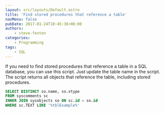 ```yaml
---
layout: src/layouts/Default.astro
title: 'Find stored procedures that reference a table'
navMenu: false
pubDate: 2017-01-24T10:45:36+00:00
authors:
    - steve-fenton
categories:
    - Programming
tags:
    - SQL
---
```


If you need to find stored procedures that reference a table in a SQL database, you can use this script. Just update the table name in the script. The script returns all objects that reference the table, including stored procedures.

```sql
SELECT DISTINCT so.name, so.xtype
FROM syscomments sc
INNER JOIN sysobjects so ON sc.id = so.id
WHERE sc.TEXT LIKE '%tblExample%'
```